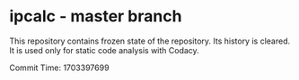 # ipcalc - master branch

This repository contains frozen state of the repository.
Its history is cleared. It is used only for static code
analysis with Codacy.

Commit Time: 1703397699